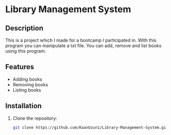 # Library Management System


## Description
This is a project which I made for a bootcamp I participated in. With this program you can manipulate a txt file. You can add, remove and list books using this program.

## Features
- Adding books
- Removing books
- Listing books

## Installation
1. Clone the repository:
   ```bash
   git clone https://github.com/KaanUzun1/Library-Management-System.git
